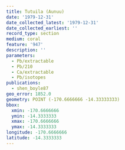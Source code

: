 ```yaml
---
title: Tutuila (Aunuu)
date: '1979-12-31'
date_collected_latest: '1979-12-31'
date_collected_earliest: ''
record_type: section
medium: coral
feature: '947'
description: ''
parameters:
  - Pb/extractable
  - Pb/210
  - Ca/extractable
  - Pb/isotopes
publications:
  - shen_boyle87
geo_error: 1852.0
geometry: POINT (-170.6666666 -14.33333333)
bbox:
  xmin: -170.6666666
  ymin: -14.3333333
  xmax: -170.6666666
  ymax: -14.3333333
longitude: -170.6666666
latitude: -14.3333333
---
```

